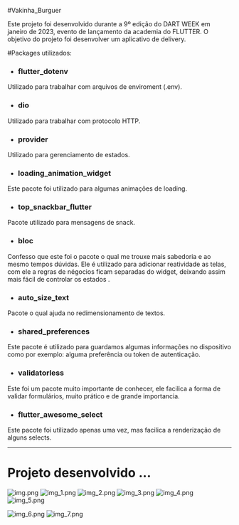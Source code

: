 #Vakinha_Burguer

Este projeto foi desenvolvido durante a 9º edição do DART WEEK em janeiro de 2023, evento de lançamento da academia do FLUTTER. 
O objetivo do projeto foi desenvolver um aplicativo de delivery.


#Packages utilizados:

* ### flutter_dotenv

Utilizado para trabalhar com arquivos de enviroment (.env).

* ### dio

Utilizado para trabalhar com protocolo HTTP.


* ### provider

Utilizado para gerenciamento de estados.

* ### loading_animation_widget

Este pacote foi utilizado para algumas animações de loading.

* ### top_snackbar_flutter

Pacote utilizado para mensagens de snack.

* ### bloc

Confesso que este foi o pacote o qual me trouxe mais sabedoria e ao mesmo tempos dúvidas. Ele é utilizado para adicionar reatividade as telas, com ele a regras de négocios ficam separadas do widget, deixando assim mais fácil de controlar os estados .

* ### auto_size_text

Pacote o qual ajuda no redimensionamento de textos.


* ### shared_preferences

Este pacote é utilizado para guardamos algumas informações no dispositivo como por exemplo: alguma preferência ou token de autenticação.

* ### validatorless

Este foi um pacote muito importante de conhecer, ele facilica a forma de validar formulários, muito prático e de grande importancia.

* ### flutter_awesome_select

Este pacote foi utilizado apenas uma vez, mas facilica a renderização de alguns selects.

________________________________________________________________________________________________

# Projeto desenvolvido ...
![img.png](img.png) 
![img_1.png](img_1.png)
![img_2.png](img_2.png)
![img_3.png](img_3.png)
![img_4.png](img_4.png)
![img_5.png](img_5.png)

![img_6.png](img_6.png)
![img_7.png](img_7.png)
